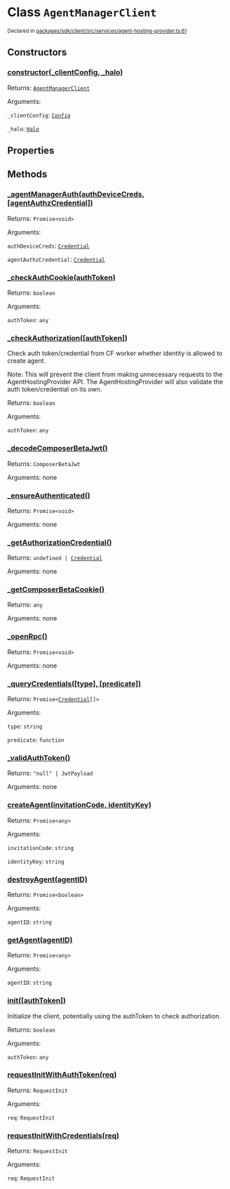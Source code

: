 # Class `AgentManagerClient`
<sub>Declared in [packages/sdk/client/src/services/agent-hosting-provider.ts:61](https://github.com/dxos/dxos/blob/5edae0c63/packages/sdk/client/src/services/agent-hosting-provider.ts#L61)</sub>




## Constructors
### [constructor(_clientConfig, _halo)](https://github.com/dxos/dxos/blob/5edae0c63/packages/sdk/client/src/services/agent-hosting-provider.ts#L70)




Returns: <code>[AgentManagerClient](/api/@dxos/client/classes/AgentManagerClient)</code>

Arguments: 

`_clientConfig`: <code>[Config](/api/@dxos/client/classes/Config)</code>

`_halo`: <code>[Halo](/api/@dxos/client/interfaces/Halo)</code>



## Properties


## Methods
### [_agentManagerAuth(authDeviceCreds, \[agentAuthzCredential\])](https://github.com/dxos/dxos/blob/5edae0c63/packages/sdk/client/src/services/agent-hosting-provider.ts#L238)




Returns: <code>Promise&lt;void&gt;</code>

Arguments: 

`authDeviceCreds`: <code>[Credential](/api/@dxos/client/interfaces/Credential)</code>

`agentAuthzCredential`: <code>[Credential](/api/@dxos/client/interfaces/Credential)</code>


### [_checkAuthCookie(authToken)](https://github.com/dxos/dxos/blob/5edae0c63/packages/sdk/client/src/services/agent-hosting-provider.ts#L125)




Returns: <code>boolean</code>

Arguments: 

`authToken`: <code>any</code>


### [_checkAuthorization(\[authToken\])](https://github.com/dxos/dxos/blob/5edae0c63/packages/sdk/client/src/services/agent-hosting-provider.ts#L108)


Check auth token/credential from CF worker whether identity is allowed to create agent.

Note: This will prevent the client from making unnecessary requests to the AgentHostingProvider API.
The AgentHostingProvider will also validate the auth token/credential on its own.

Returns: <code>boolean</code>

Arguments: 

`authToken`: <code>any</code>


### [_decodeComposerBetaJwt()](https://github.com/dxos/dxos/blob/5edae0c63/packages/sdk/client/src/services/agent-hosting-provider.ts#L144)




Returns: <code>ComposerBetaJwt</code>

Arguments: none




### [_ensureAuthenticated()](https://github.com/dxos/dxos/blob/5edae0c63/packages/sdk/client/src/services/agent-hosting-provider.ts#L189)




Returns: <code>Promise&lt;void&gt;</code>

Arguments: none




### [_getAuthorizationCredential()](https://github.com/dxos/dxos/blob/5edae0c63/packages/sdk/client/src/services/agent-hosting-provider.ts#L160)




Returns: <code>undefined | [Credential](/api/@dxos/client/interfaces/Credential)</code>

Arguments: none




### [_getComposerBetaCookie()](https://github.com/dxos/dxos/blob/5edae0c63/packages/sdk/client/src/services/agent-hosting-provider.ts#L149)




Returns: <code>any</code>

Arguments: none




### [_openRpc()](https://github.com/dxos/dxos/blob/5edae0c63/packages/sdk/client/src/services/agent-hosting-provider.ts#L206)




Returns: <code>Promise&lt;void&gt;</code>

Arguments: none




### [_queryCredentials(\[type\], \[predicate\])](https://github.com/dxos/dxos/blob/5edae0c63/packages/sdk/client/src/services/agent-hosting-provider.ts#L299)




Returns: <code>Promise&lt;[Credential](/api/@dxos/client/interfaces/Credential)[]&gt;</code>

Arguments: 

`type`: <code>string</code>

`predicate`: <code>function</code>


### [_validAuthToken()](https://github.com/dxos/dxos/blob/5edae0c63/packages/sdk/client/src/services/agent-hosting-provider.ts#L283)




Returns: <code>"null" | JwtPayload</code>

Arguments: none




### [createAgent(invitationCode, identityKey)](https://github.com/dxos/dxos/blob/5edae0c63/packages/sdk/client/src/services/agent-hosting-provider.ts#L314)




Returns: <code>Promise&lt;any&gt;</code>

Arguments: 

`invitationCode`: <code>string</code>

`identityKey`: <code>string</code>


### [destroyAgent(agentID)](https://github.com/dxos/dxos/blob/5edae0c63/packages/sdk/client/src/services/agent-hosting-provider.ts#L385)




Returns: <code>Promise&lt;boolean&gt;</code>

Arguments: 

`agentID`: <code>string</code>


### [getAgent(agentID)](https://github.com/dxos/dxos/blob/5edae0c63/packages/sdk/client/src/services/agent-hosting-provider.ts#L343)




Returns: <code>Promise&lt;any&gt;</code>

Arguments: 

`agentID`: <code>string</code>


### [init(\[authToken\])](https://github.com/dxos/dxos/blob/5edae0c63/packages/sdk/client/src/services/agent-hosting-provider.ts#L90)


Initialize the client, potentially using the authToken to check authorization.

Returns: <code>boolean</code>

Arguments: 

`authToken`: <code>any</code>


### [requestInitWithAuthToken(req)](https://github.com/dxos/dxos/blob/5edae0c63/packages/sdk/client/src/services/agent-hosting-provider.ts#L178)




Returns: <code>RequestInit</code>

Arguments: 

`req`: <code>RequestInit</code>


### [requestInitWithCredentials(req)](https://github.com/dxos/dxos/blob/5edae0c63/packages/sdk/client/src/services/agent-hosting-provider.ts#L168)




Returns: <code>RequestInit</code>

Arguments: 

`req`: <code>RequestInit</code>


